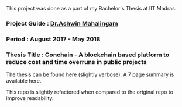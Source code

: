 This project was done as a part of my Bachelor's Thesis at IIT Madras.

### Project Guide : [Dr.Ashwin Mahalingam](http://www.civil.iitm.ac.in/?q=ash_edu)

### Period : August 2017 - May 2018

### Thesis Title : Conchain - A blockchain based platform to reduce cost and time overruns in public projects

The thesis can be found here (slightly verbose). A 7 page summary is available here.

This repo is slightly refactored when compared to the original repo to improve readability.




